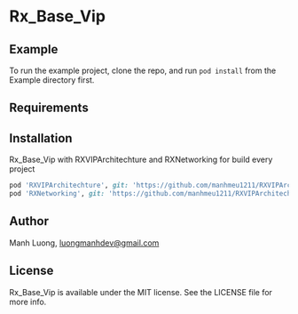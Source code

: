 # Rx_Base_Vip

## Example

To run the example project, clone the repo, and run `pod install` from the Example directory first.

## Requirements

## Installation

Rx_Base_Vip with RXVIPArchitechture and RXNetworking for build every project

```ruby
pod 'RXVIPArchitechture', git: 'https://github.com/manhmeu1211/RXVIPArchitechture.git', :inhibit_warnings => false
pod 'RXNetworking', git: 'https://github.com/manhmeu1211/RXVIPArchitechture.git', :inhibit_warnings => false

```

## Author

Manh Luong, luongmanhdev@gmail.com

## License

Rx_Base_Vip is available under the MIT license. See the LICENSE file for more info.
